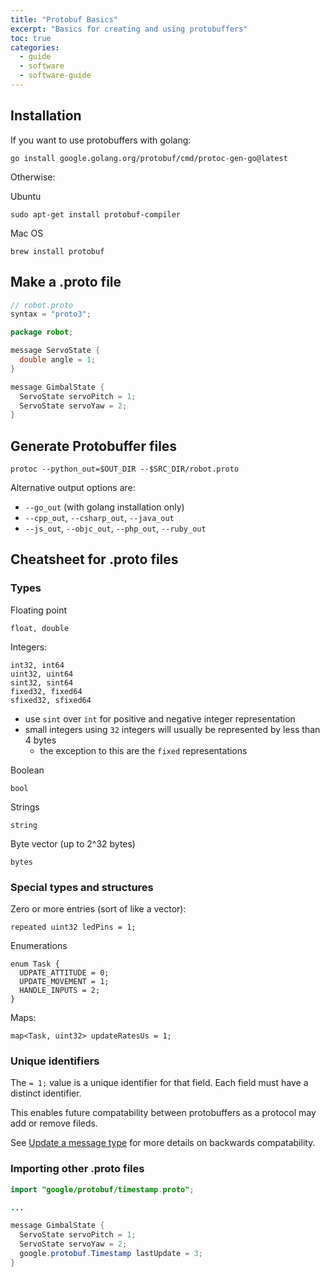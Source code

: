 ```yaml
---
title: "Protobuf Basics"
excerpt: "Basics for creating and using protobuffers"
toc: true
categories:
  - guide
  - software
  - software-guide
---
```


## Installation

If you want to use protobuffers with golang:
```
go install google.golang.org/protobuf/cmd/protoc-gen-go@latest
```

Otherwise:

Ubuntu
```
sudo apt-get install protobuf-compiler
```

Mac OS
```
brew install protobuf
```

## Make a .proto file

```java
// robot.proto
syntax = "proto3";

package robot;

message ServoState {
  double angle = 1;
}

message GimbalState {
  ServoState servoPitch = 1;
  ServoState servoYaw = 2;
}
```

## Generate Protobuffer files

```
protoc --python_out=$OUT_DIR --$SRC_DIR/robot.proto
```

Alternative output options are:
* `--go_out` (with golang installation only)
* `--cpp_out`, `--csharp_out`, `--java_out`
* `--js_out`, `--objc_out`, `--php_out`, `--ruby_out`

## Cheatsheet for .proto files

### Types

Floating point
```
float, double
```

Integers:
```
int32, int64
uint32, uint64
sint32, sint64
fixed32, fixed64
sfixed32, sfixed64
```
* use `sint` over `int` for positive and negative integer representation
* small integers using `32` integers will usually be represented by less than 4 bytes
  * the exception to this are the `fixed` representations

Boolean
```
bool
```

Strings
```
string
```

Byte vector (up to 2^32 bytes)
```
bytes
```

### Special types and structures

Zero or more entries (sort of like a vector):
```
repeated uint32 ledPins = 1;
```

Enumerations
```
enum Task {
  UDPATE_ATTITUDE = 0;
  UPDATE_MOVEMENT = 1;
  HANDLE_INPUTS = 2;
}
```

Maps:
```
map<Task, uint32> updateRatesUs = 1;
```

### Unique identifiers

The `= 1;` value is a unique identifier for that field. Each field must have a distinct identifier.

This enables future compatability between protobuffers as a protocol may add or remove fileds.

See [Update a message type](https://developers.google.com/protocol-buffers/docs/proto3#updating) for more details on backwards compatability.

### Importing other .proto files

```java
import "google/protobuf/timestamp.proto";

...

message GimbalState {
  ServoState servoPitch = 1;
  ServoState servoYaw = 2;
  google.protobuf.Timestamp lastUpdate = 3;
}
```
 

